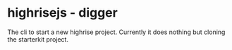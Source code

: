 # highrisejs - digger

The cli to start a new highrise project.  Currently it does nothing
but cloning the starterkit project.
